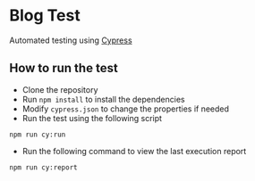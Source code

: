 # Blog Test
Automated testing using [Cypress](https://www.cypress.io/)

## How to run the test
* Clone the repository
* Run `npm install` to install the dependencies
* Modify `cypress.json` to change the properties if needed
* Run the test using the following script
```
npm run cy:run
```
* Run the following command to view the last execution report
```
npm run cy:report
```